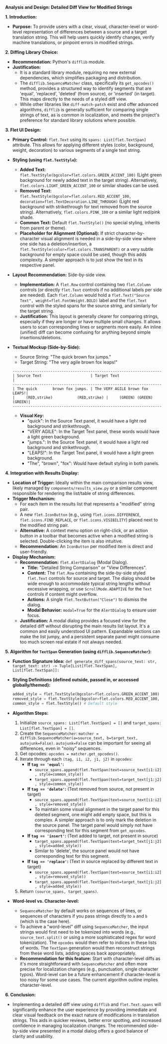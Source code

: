 **Analysis and Design: Detailed Diff View for Modified Strings**

**1. Introduction:**
   - **Purpose:** To provide users with a clear, visual, character-level or word-level representation of differences between a source and a target translation string. This will help users quickly identify changes, verify machine translations, or pinpoint errors in modified strings.

**2. Diffing Library Choice:**
   - **Recommendation:** Python's `difflib` module.
   - **Justification:**
      - It is a standard library module, requiring no new external dependencies, which simplifies packaging and distribution.
      - The `difflib.SequenceMatcher` class, specifically its `get_opcodes()` method, provides a structured way to identify segments that are 'equal', 'replaced', 'deleted' (from source), or 'inserted' (in target). This maps directly to the needs of a styled diff view.
      - While other libraries like `diff-match-patch` exist and offer advanced algorithms, `difflib` is generally sufficient for comparing single strings of text, as is common in localization, and meets the project's preference for standard library solutions where possible.

**3. Flet UI Design:**
   - **Primary Control:** `flet.Text` using its `spans: List[flet.TextSpan]` attribute. This allows for applying different styles (color, background, weight, decoration) to various segments of a single text string.
   - **Styling (using `flet.TextStyle`):**
      - **Added Text:** `flet.TextStyle(bgcolor=flet.colors.GREEN_ACCENT_100)` (Light green background for newly added text in the target string). Alternatively, `flet.colors.LIGHT_GREEN_ACCENT_100` or similar shades can be used.
      - **Removed Text:** `flet.TextStyle(bgcolor=flet.colors.RED_ACCENT_100, decoration=flet.TextDecoration.LINE_THROUGH)` (Light red background with strikethrough for text removed from the source string). Alternatively, `flet.colors.PINK_100` or a similar light red/pink shade.
      - **Common Text:** Default `flet.TextStyle()` (no special styling, inherits from parent or theme).
      - **Placeholder for Alignment (Optional):** If strict character-by-character visual alignment is needed in a side-by-side view where one side has a deletion/insertion, a `flet.TextStyle(color=flet.colors.TRANSPARENT)` or a very subtle background for empty space could be used, though this adds complexity. A simpler approach is to just show the text in its respective panel.
   - **Layout Recommendation:** Side-by-side view.
      - **Implementation:** A `flet.Row` control containing two `flet.Column` controls (or directly `flet.Text` controls if no additional labels per side are needed). Each `flet.Column` would hold a `flet.Text("Source Text", weight=flet.FontWeight.BOLD)` label and the `flet.Text` control with the styled spans for the source string, and similarly for the target string.
      - **Justification:** This layout is generally clearer for comparing strings, especially if they are longer or have multiple small changes. It allows users to scan corresponding lines or segments more easily. An inline (unified) diff can become confusing for anything beyond simple insertions/deletions.
   - **Textual Mockup (Side-by-Side):**
     - Source String: "The quick brown fox jumps."
     - Target String: "The very agile brown fox leaps!"

     ```
     -------------------------------------------------------------------
     | Source Text                      | Target Text                    |
     -------------------------------------------------------------------
     | The quick       brown fox jumps. | The VERY AGILE brown fox LEAPS!|
     |     (RED,strike)           (RED,strike) |     (GREEN) (GREEN)        (GREEN)|
     -------------------------------------------------------------------
     ```
     - **Visual Key:**
       - "quick": In the Source Text panel, it would have a light red background and strikethrough.
       - "VERY AGILE": In the Target Text panel, these words would have a light green background.
       - "jumps.": In the Source Text panel, it would have a light red background and strikethrough.
       - "LEAPS!": In the Target Text panel, it would have a light green background.
       - "The", "brown", "fox": Would have default styling in both panels.

**4. Integration with Results Display:**
   - **Location of Trigger:** Ideally within the main comparison results view, likely managed by `components/results_view.py` or a similar component responsible for rendering the list/table of string differences.
   - **Trigger Mechanism:**
      - For each item in the results list that represents a "modified" string pair.
      - A new `flet.IconButton` (e.g., using `flet.icons.DIFFERENCE`, `flet.icons.FIND_REPLACE`, or `flet.icons.VISIBILITY`) placed next to the modified string pair.
      - **Alternative:** A context menu option on right-click, or an action button in a toolbar that becomes active when a modified string is selected. Double-clicking the item is also intuitive.
      - **Recommendation:** An `IconButton` per modified item is direct and user-friendly.
   - **Display Mechanism:**
      - **Recommendation:** `flet.AlertDialog` (Modal Dialog).
         - **Title:** "Detailed String Comparison" or "View Differences".
         - **Content:** The `flet.Row` containing the side-by-side styled `flet.Text` controls for source and target. The dialog should be wide enough to accommodate typical string lengths without excessive wrapping, or use `ScrollMode.ADAPTIVE` for the `Text` controls if content might overflow.
         - **Actions:** A single `flet.TextButton("Close")` to dismiss the dialog.
         - **Modal Behavior:** `modal=True` for the `AlertDialog` to ensure user focus.
      - **Justification:** A modal dialog provides a focused view for the detailed diff without disrupting the main results list layout. It's a common and easily understood UI pattern. Expandable sections can make the list jumpy, and a persistent separate panel might consume too much screen real estate if not always needed.

**5. Algorithm for `TextSpan` Generation (using `difflib.SequenceMatcher`):**
   - **Function Signature Idea:**
     `def generate_diff_spans(source_text: str, target_text: str) -> Tuple[List[flet.TextSpan], List[flet.TextSpan]]:`
   - **Styling Definitions (defined outside, passed in, or accessed globally/themed):**
     ```python
     added_style = flet.TextStyle(bgcolor=flet.colors.GREEN_ACCENT_100) # Or a more subtle green
     removed_style = flet.TextStyle(bgcolor=flet.colors.RED_ACCENT_100, decoration=flet.TextDecoration.LINE_THROUGH) # Or a more subtle red/pink
     common_style = flet.TextStyle() # Default style
     ```
   - **Algorithm Steps:**
      1. Initialize `source_spans: List[flet.TextSpan] = []` and `target_spans: List[flet.TextSpan] = []`.
      2. Create the `SequenceMatcher`: `matcher = difflib.SequenceMatcher(a=source_text, b=target_text, autojunk=False)`. `autojunk=False` can be important for seeing all differences, even in "noisy" sequences.
      3. Get opcodes: `opcodes = matcher.get_opcodes()`.
      4. Iterate through each `(tag, i1, i2, j1, j2)` in `opcodes`:
         - **If `tag == 'equal'`:**
           - `source_spans.append(flet.TextSpan(text=source_text[i1:i2], style=common_style))`
           - `target_spans.append(flet.TextSpan(text=target_text[j1:j2], style=common_style))`
         - **If `tag == 'delete'`:** (Text removed from source, not present in target)
           - `source_spans.append(flet.TextSpan(text=source_text[i1:i2], style=removed_style))`
           - To maintain some visual alignment in the target panel for this deleted segment, one might add empty space, but this is complex. A simpler approach is to only mark the deletion in the source panel. The target panel would simply not have corresponding text for this segment from `get_opcodes`.
         - **If `tag == 'insert'`:** (Text added to target, not present in source)
           - `target_spans.append(flet.TextSpan(text=target_text[j1:j2], style=added_style))`
           - Similar to 'delete', the source panel would not have corresponding text for this segment.
         - **If `tag == 'replace'`:** (Text in source replaced by different text in target)
           - `source_spans.append(flet.TextSpan(text=source_text[i1:i2], style=removed_style))`
           - `target_spans.append(flet.TextSpan(text=target_text[j1:j2], style=added_style))`
      5. Return `(source_spans, target_spans)`.

   - **Word-level vs. Character-level:**
     - `SequenceMatcher` by default works on sequences of lines, or sequences of characters if you pass strings directly to `a` and `b` (which is the case here).
     - To achieve a "word-level" diff using `SequenceMatcher`, the input strings would first need to be tokenized into words (e.g., `source_text.split()` or using a more sophisticated regex for word tokenization). The `opcodes` would then refer to indices in these lists of words. The `TextSpan` generation would then reconstruct strings from these word lists, adding spaces back appropriately.
     - **Recommendation for this feature:** Start with character-level diffs as it's more straightforward with `SequenceMatcher` and often more precise for localization changes (e.g., punctuation, single character typos). Word-level can be a future enhancement if character-level is too noisy for some use cases. The current algorithm outline implies character-level.

**6. Conclusion:**
   - Implementing a detailed diff view using `difflib` and `flet.Text.spans` will significantly enhance the user experience by providing immediate and clear visual feedback on the exact nature of modifications in translation strings. This aids in quicker reviews, better error spotting, and increased confidence in managing localization changes. The recommended side-by-side view presented in a modal dialog offers a good balance of clarity and usability.
```
